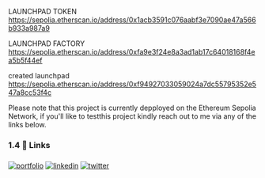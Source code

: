 LAUNCHPAD TOKEN
https://sepolia.etherscan.io/address/0x1acb3591c076aabf3e7090ae47a566b933a987a9

LAUNCHPAD FACTORY
https://sepolia.etherscan.io/address/0xfa9e3f24e8a3ad1ab17c64018168f4ea5b5f44ef

created launchpad
https://sepolia.etherscan.io/address/0xf94927033059024a7dc55795352e547a8cc53f4c

Please note that this project is currently depployed on the Ethereum Sepolia Network, if you'll like to testthis project kindly reach out to me via any of the links below.

### <h3 id="links"> 1.4 🔗 Links <h3>

[![portfolio](https://img.shields.io/badge/my_portfolio-000?style=for-the-badge&logo=ko-fi&logoColor=white)](https://nonnyjoe.github.io/my-portfolio/)
[![linkedin](https://img.shields.io/badge/linkedin-0A66C2?style=for-the-badge&logo=linkedin&logoColor=white)](https://www.linkedin.com/in/idogwu-chinonso-a9117b1a3/)
[![twitter](https://img.shields.io/badge/twitter-1DA1F2?style=for-the-badge&logo=twitter&logoColor=white)](https://twitter.com/ChinonsoIdogwu)
